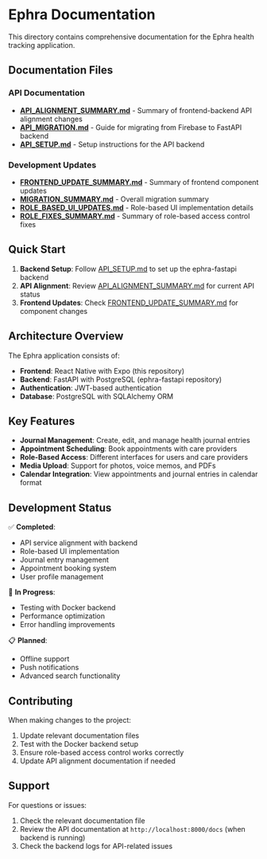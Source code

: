 # Ephra Documentation

This directory contains comprehensive documentation for the Ephra health tracking application.

## Documentation Files

### API Documentation
- **[API_ALIGNMENT_SUMMARY.md](./API_ALIGNMENT_SUMMARY.md)** - Summary of frontend-backend API alignment changes
- **[API_MIGRATION.md](./API_MIGRATION.md)** - Guide for migrating from Firebase to FastAPI backend
- **[API_SETUP.md](./API_SETUP.md)** - Setup instructions for the API backend

### Development Updates
- **[FRONTEND_UPDATE_SUMMARY.md](./FRONTEND_UPDATE_SUMMARY.md)** - Summary of frontend component updates
- **[MIGRATION_SUMMARY.md](./MIGRATION_SUMMARY.md)** - Overall migration summary
- **[ROLE_BASED_UI_UPDATES.md](./ROLE_BASED_UI_UPDATES.md)** - Role-based UI implementation details
- **[ROLE_FIXES_SUMMARY.md](./ROLE_FIXES_SUMMARY.md)** - Summary of role-based access control fixes

## Quick Start

1. **Backend Setup**: Follow [API_SETUP.md](./API_SETUP.md) to set up the ephra-fastapi backend
2. **API Alignment**: Review [API_ALIGNMENT_SUMMARY.md](./API_ALIGNMENT_SUMMARY.md) for current API status
3. **Frontend Updates**: Check [FRONTEND_UPDATE_SUMMARY.md](./FRONTEND_UPDATE_SUMMARY.md) for component changes

## Architecture Overview

The Ephra application consists of:
- **Frontend**: React Native with Expo (this repository)
- **Backend**: FastAPI with PostgreSQL (ephra-fastapi repository)
- **Authentication**: JWT-based authentication
- **Database**: PostgreSQL with SQLAlchemy ORM

## Key Features

- **Journal Management**: Create, edit, and manage health journal entries
- **Appointment Scheduling**: Book appointments with care providers
- **Role-Based Access**: Different interfaces for users and care providers
- **Media Upload**: Support for photos, voice memos, and PDFs
- **Calendar Integration**: View appointments and journal entries in calendar format

## Development Status

✅ **Completed**:
- API service alignment with backend
- Role-based UI implementation
- Journal entry management
- Appointment booking system
- User profile management

🔄 **In Progress**:
- Testing with Docker backend
- Performance optimization
- Error handling improvements

📋 **Planned**:
- Offline support
- Push notifications
- Advanced search functionality

## Contributing

When making changes to the project:
1. Update relevant documentation files
2. Test with the Docker backend setup
3. Ensure role-based access control works correctly
4. Update API alignment documentation if needed

## Support

For questions or issues:
1. Check the relevant documentation file
2. Review the API documentation at `http://localhost:8000/docs` (when backend is running)
3. Check the backend logs for API-related issues
